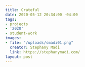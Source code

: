 ```yaml
---
title: Crateful
date: 2020-05-12 20:34:00 -04:00
tags:
- projects
- '2020'
- student-work
images:
- file: "/uploads/smadi01.png"
  creator: Stephany Madi
  link: https://stephanymadi.com/
layout: post
---
```


